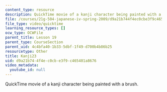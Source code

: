 ```yaml
---
content_type: resource
description: QuickTime movie of a kanji character being painted with a brush.
file: /courses/21g-504-japanese-iv-spring-2009/d9a21b744f4ec0cbe3f9c465401a8676_Kanji23.mov
file_type: video/quicktime
learning_resource_types: []
ocw_type: OCWFile
parent_title: Lesson 19
parent_type: CourseSection
parent_uid: 4c4bfa40-1b33-5dbf-1f49-d700b4b86b25
resourcetype: Other
title: Kanji23
uid: d9a21b74-4f4e-c0cb-e3f9-c465401a8676
video_metadata:
  youtube_id: null
---
```

QuickTime movie of a kanji character being painted with a brush.